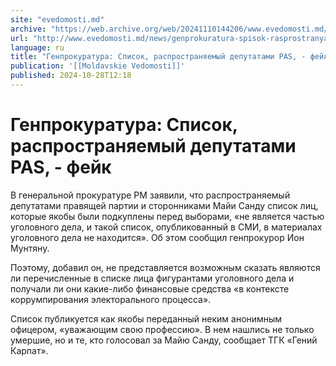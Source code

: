 ```yaml
---
site: "evedomosti.md"
archive: "https://web.archive.org/web/20241110144206/www.evedomosti.md/news/genprokuratura-spisok-rasprostranyaemyj-deputatami-pas-fejk"
url: "http://www.evedomosti.md/news/genprokuratura-spisok-rasprostranyaemyj-deputatami-pas-fejk"
language: ru
title: "Генпрокуратура: Список, распространяемый депутатами PAS, - фейк"
publication: '[[Moldavskie Vedomosti]]'
published: 2024-10-28T12:18
---
```


# Генпрокуратура: Список, распространяемый депутатами PAS, - фейк

В генеральной прокуратуре РМ заявили, что распространяемый депутатами правящей партии и сторонниками Майи Санду список лиц, которые якобы были подкуплены перед выборами, «не является частью уголовного дела, и такой список, опубликованный в СМИ, в материалах уголовного дела не находится». Об этом сообщил генпрокурор Ион Мунтяну.

Поэтому, добавил он, не представляется возможным сказать являются ли перечисленные в списке лица фигурантами уголовного дела и получали ли они какие-либо финансовые средства «в контексте коррумпирования электорального процесса».

Список публикуется как якобы переданный неким анонимным офицером, «уважающим свою профессию». В нем нашлись не только умершие, но и те, кто голосовал за Майю Санду, сообщает ТГК «Гений Карпат».
